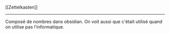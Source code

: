 [[Zettelkasten]]
___
Composé de nombres dans obsidian. On voit aussi que c'était utilisé quand on utilise pas l'informatique.
